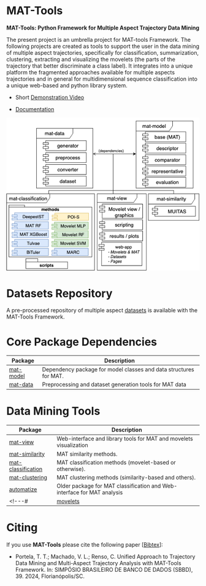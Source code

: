 # MAT-Tools

**MAT-Tools: Python Framework for Multiple Aspect Trajectory Data Mining**

The present project is an umbrella project for MAT-tools Framework. The following projects are created as tools to support the user in the data mining of multiple aspect trajectories, specifically for classification, summarization, clustering, extracting and visualizing the movelets (the parts of the trajectory that better discriminate a class label). It integrates into a unique platform the fragmented approaches available for multiple aspects trajectories and in general for multidimensional sequence classification into a unique web-based and python library system.

- Short [Demonstration Video](https://youtu.be/HMymPh66Anc)

- [Documentation](https://mat-analysis.github.io/mat-tools/)


![MAT-Tools Diagram](https://github.com/mat-analysis/mat-tools/blob/main/MAT-Tools.png?raw=true) 

# Datasets Repository

A pre-processed repository of multiple aspect [datasets](https://github.com/mat-analysis/datasets) is available with the MAT-Tools Framework.

# Core Package Dependencies

| **Package**                                               | **Description**                                                                              |
|-----------------------------------------------------------|----------------------------------------------------------------------------------------------|
| [mat-model](https://github.com/mat-analysis/mat-model)       | Dependency package for model classes and data structures for MAT.                            |
| [mat-data](https://github.com/mat-analysis/mat-data)         | Preprocessing and dataset generation tools for MAT data                                      |

# Data Mining Tools

| **Package**                                               | **Description**                                                                              |
|-----------------------------------------------------------|----------------------------------------------------------------------------------------------|
| [mat-view](https://github.com/mat-analysis/mat-view)         | Web-interface and library tools for MAT and movelets visualization                           |
| [mat-similarity](https://github.com/mat-analysis/mat-similarity) | MAT similarity methods.                                     |
| [mat-classification](https://github.com/mat-analysis/mat-classification) | MAT classification methods (movelet-based or otherwise).                                     |
| [mat-clustering](https://github.com/mat-analysis/mat-clustering) | MAT clustering methods (similarity-based and others).                                     |
| [automatize](https://github.com/ttportela/automatize)     | Older package for MAT classification and Web-interface for MAT analysis  |
<!---# | [movelets](https://github.com/mat-analysis/movelets)         | MAT feature extraction methods (NEW methods based on movelets)                               |--->

# Citing

If you use **MAT-Tools** please cite the following paper [[Bibtex](https://github.com/mat-analysis/mat-tools/blob/main/references/mat-tools.bib)\]:

 - Portela, T. T.; Machado, V. L.; Renso, C. Unified Approach to Trajectory Data Mining and Multi-Aspect Trajectory Analysis with MAT-Tools Framework. In: SIMPÓSIO BRASILEIRO DE BANCO DE DADOS (SBBD), 39. 2024, Florianópolis/SC.
